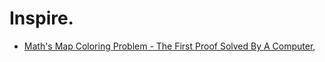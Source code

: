# Inspire.
- [Math's Map Coloring Problem - The First Proof Solved By A Computer](https://www.youtube.com/watch?v=h7kqlYUV1l8), []()
